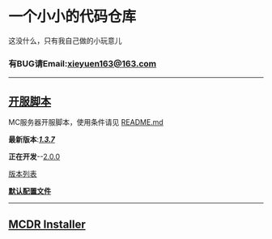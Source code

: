 # 一个小小的代码仓库
这没什么，只有我自己做的小玩意儿

### 有BUG请Email:<xieyuen163@163.com>

---

## [开服脚本](/%E5%BC%80%E6%9C%8D%E8%84%9A%E6%9C%AC/README.MD "README.md")

MC服务器开服脚本，使用条件请见 [README.md](/%E5%BC%80%E6%9C%8D%E8%84%9A%E6%9C%AC/README.MD#使用前必看)

**最新版本**:[***1.3.7***](/%E5%BC%80%E6%9C%8D%E8%84%9A%E6%9C%AC/start-1.3.7-snapshot%20GBK.bat)

**正在开发**--[2.0.0](/%E5%BC%80%E6%9C%8D%E8%84%9A%E6%9C%AC/README.MD "去 README.md 看")

[版本列表](/%E5%BC%80%E6%9C%8D%E8%84%9A%E6%9C%AC/README.MD#已有版本)

[**默认配置文件**](/%E5%BC%80%E6%9C%8D%E8%84%9A%E6%9C%AC/README.MD#默认配置文件)

---

## [MCDR Installer](/MCDRinstaller/README.md)
